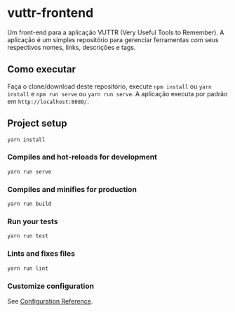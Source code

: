 # vuttr-frontend
Um front-end para a aplicação VUTTR (Very Useful Tools to Remember). A aplicação é um simples repositório para gerenciar ferramentas com seus respectivos nomes, links, descrições e tags.

## Como executar
Faça o clone/download deste repositório, execute `npm install` ou `yarn install` e `npm run serve` ou `yarn run serve`. A aplicação executa por padrâo em `http://localhost:8080/`.

## Project setup
```
yarn install
```

### Compiles and hot-reloads for development
```
yarn run serve
```

### Compiles and minifies for production
```
yarn run build
```

### Run your tests
```
yarn run test
```

### Lints and fixes files
```
yarn run lint
```

### Customize configuration
See [Configuration Reference](https://cli.vuejs.org/config/).
